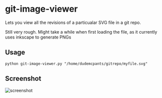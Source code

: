 git-image-viewer
================

Lets you view all the revisions of a particualar SVG file in a git repo.

Still very rough. Might take a while when first loading the file, as it 
currently uses inkscape to generate PNGs 

## Usage ##

```python git-image-viewer.py "/home/dudemcpants/gitrepo/myfile.svg"```

## Screenshot ##

![screenshot](images/screenshot.png)

